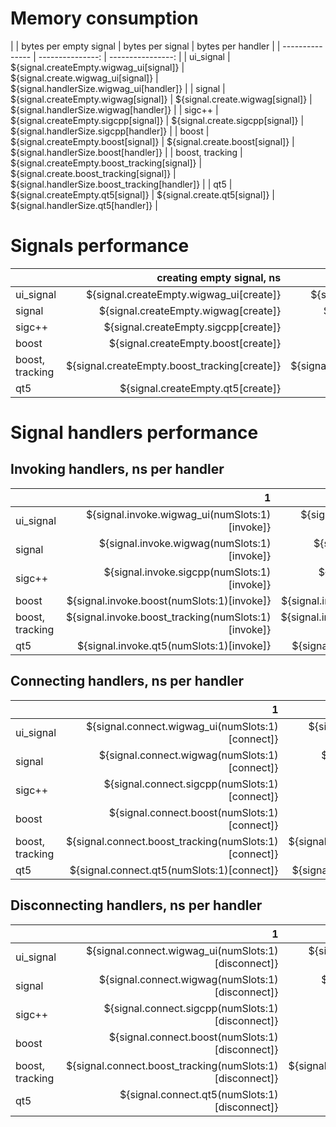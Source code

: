 # Memory consumption
|                 | bytes per empty signal | bytes per signal | bytes per handler |
| --------------- | ---------------: | ----------------: |
| ui_signal       | ${signal.createEmpty.wigwag_ui[signal]} | ${signal.create.wigwag_ui[signal]} | ${signal.handlerSize.wigwag_ui[handler]} |
| signal          | ${signal.createEmpty.wigwag[signal]} | ${signal.create.wigwag[signal]} | ${signal.handlerSize.wigwag[handler]} |
| sigc++          | ${signal.createEmpty.sigcpp[signal]} | ${signal.create.sigcpp[signal]} | ${signal.handlerSize.sigcpp[handler]} |
| boost           | ${signal.createEmpty.boost[signal]} | ${signal.create.boost[signal]} | ${signal.handlerSize.boost[handler]} |
| boost, tracking | ${signal.createEmpty.boost_tracking[signal]} | ${signal.create.boost_tracking[signal]} | ${signal.handlerSize.boost_tracking[handler]} |
| qt5             | ${signal.createEmpty.qt5[signal]} | ${signal.create.qt5[signal]} | ${signal.handlerSize.qt5[handler]} |

# Signals performance
|                 | creating empty signal, ns | destroying empty signal, ns | destroying signal, ns |
| --------------- | ------------------------: | --------------------: | --------------------------: |
| ui_signal       | ${signal.createEmpty.wigwag_ui[create]} | ${signal.createEmpty.wigwag_ui[destroy]} | ${signal.create.wigwag_ui[destroy]} |
| signal          | ${signal.createEmpty.wigwag[create]} | ${signal.createEmpty.wigwag[destroy]} | ${signal.create.wigwag[destroy]} |
| sigc++          | ${signal.createEmpty.sigcpp[create]} | ${signal.createEmpty.sigcpp[destroy]} | ${signal.create.sigcpp[destroy]} |
| boost           | ${signal.createEmpty.boost[create]} | ${signal.createEmpty.boost[destroy]} | ${signal.create.boost[destroy]} |
| boost, tracking | ${signal.createEmpty.boost_tracking[create]} | ${signal.createEmpty.boost_tracking[destroy]} | ${signal.create.boost_tracking[destroy]} |
| qt5             | ${signal.createEmpty.qt5[create]} | ${signal.createEmpty.qt5[destroy]} | ${signal.create.qt5[destroy]} |

# Signal handlers performance
## Invoking handlers, ns per handler
|                 |    1 |    3 |   10 |  100 | 1000 | 10000 | 100000 | 1000000 |
| --------------- | ---: | ---: | ---: | ---: | ---: | ----: | -----: | ------: |
| ui_signal       | ${signal.invoke.wigwag_ui(numSlots:1)[invoke]} | ${signal.invoke.wigwag_ui(numSlots:3)[invoke]} | ${signal.invoke.wigwag_ui(numSlots:10)[invoke]} | ${signal.invoke.wigwag_ui(numSlots:100)[invoke]} | ${signal.invoke.wigwag_ui(numSlots:1000)[invoke]} | ${signal.invoke.wigwag_ui(numSlots:10000)[invoke]} | ${signal.invoke.wigwag_ui(numSlots:100000)[invoke]} | ${signal.invoke.wigwag_ui(numSlots:1000000)[invoke]} |
| signal          | ${signal.invoke.wigwag(numSlots:1)[invoke]} | ${signal.invoke.wigwag(numSlots:3)[invoke]} | ${signal.invoke.wigwag(numSlots:10)[invoke]} | ${signal.invoke.wigwag(numSlots:100)[invoke]} | ${signal.invoke.wigwag(numSlots:1000)[invoke]} | ${signal.invoke.wigwag(numSlots:10000)[invoke]} | ${signal.invoke.wigwag(numSlots:100000)[invoke]} | ${signal.invoke.wigwag(numSlots:1000000)[invoke]} |
| sigc++          | ${signal.invoke.sigcpp(numSlots:1)[invoke]} | ${signal.invoke.sigcpp(numSlots:3)[invoke]} | ${signal.invoke.sigcpp(numSlots:10)[invoke]} | ${signal.invoke.sigcpp(numSlots:100)[invoke]} | ${signal.invoke.sigcpp(numSlots:1000)[invoke]} | ${signal.invoke.sigcpp(numSlots:10000)[invoke]} | ${signal.invoke.sigcpp(numSlots:100000)[invoke]} | ${signal.invoke.sigcpp(numSlots:1000000)[invoke]} |
| boost           | ${signal.invoke.boost(numSlots:1)[invoke]} | ${signal.invoke.boost(numSlots:3)[invoke]} | ${signal.invoke.boost(numSlots:10)[invoke]} | ${signal.invoke.boost(numSlots:100)[invoke]} | ${signal.invoke.boost(numSlots:1000)[invoke]} | ${signal.invoke.boost(numSlots:10000)[invoke]} | ${signal.invoke.boost(numSlots:100000)[invoke]} | ${signal.invoke.boost(numSlots:1000000)[invoke]} |
| boost, tracking | ${signal.invoke.boost_tracking(numSlots:1)[invoke]} | ${signal.invoke.boost_tracking(numSlots:3)[invoke]} | ${signal.invoke.boost_tracking(numSlots:10)[invoke]} | ${signal.invoke.boost_tracking(numSlots:100)[invoke]} | ${signal.invoke.boost_tracking(numSlots:1000)[invoke]} | ${signal.invoke.boost_tracking(numSlots:10000)[invoke]} | ${signal.invoke.boost_tracking(numSlots:100000)[invoke]} | ${signal.invoke.boost_tracking(numSlots:1000000)[invoke]} |
| qt5             | ${signal.invoke.qt5(numSlots:1)[invoke]} | ${signal.invoke.qt5(numSlots:3)[invoke]} | ${signal.invoke.qt5(numSlots:10)[invoke]} | ${signal.invoke.qt5(numSlots:100)[invoke]} | ${signal.invoke.qt5(numSlots:1000)[invoke]} | ${signal.invoke.qt5(numSlots:10000)[invoke]} | ${signal.invoke.qt5(numSlots:100000)[invoke]} | ${signal.invoke.qt5(numSlots:1000000)[invoke]} |

## Connecting handlers, ns per handler
|                 |    1 |    3 |   10 |  100 |  1000 |  10000 |
| --------------- | ---: | ---: | ---: | ---: | ----: | -----: |
| ui_signal       | ${signal.connect.wigwag_ui(numSlots:1)[connect]} | ${signal.connect.wigwag_ui(numSlots:3)[connect]} | ${signal.connect.wigwag_ui(numSlots:10)[connect]} | ${signal.connect.wigwag_ui(numSlots:100)[connect]} | ${signal.connect.wigwag_ui(numSlots:1000)[connect]} | ${signal.connect.wigwag_ui(numSlots:10000)[connect]} |
| signal          | ${signal.connect.wigwag(numSlots:1)[connect]} | ${signal.connect.wigwag(numSlots:3)[connect]} | ${signal.connect.wigwag(numSlots:10)[connect]} | ${signal.connect.wigwag(numSlots:100)[connect]} | ${signal.connect.wigwag(numSlots:1000)[connect]} | ${signal.connect.wigwag(numSlots:10000)[connect]} |
| sigc++          | ${signal.connect.sigcpp(numSlots:1)[connect]} | ${signal.connect.sigcpp(numSlots:3)[connect]} | ${signal.connect.sigcpp(numSlots:10)[connect]} | ${signal.connect.sigcpp(numSlots:100)[connect]} | ${signal.connect.sigcpp(numSlots:1000)[connect]} | ${signal.connect.sigcpp(numSlots:10000)[connect]} |
| boost           | ${signal.connect.boost(numSlots:1)[connect]} | ${signal.connect.boost(numSlots:3)[connect]} | ${signal.connect.boost(numSlots:10)[connect]} | ${signal.connect.boost(numSlots:100)[connect]} | ${signal.connect.boost(numSlots:1000)[connect]} | ${signal.connect.boost(numSlots:10000)[connect]} |
| boost, tracking | ${signal.connect.boost_tracking(numSlots:1)[connect]} | ${signal.connect.boost_tracking(numSlots:3)[connect]} | ${signal.connect.boost_tracking(numSlots:10)[connect]} | ${signal.connect.boost_tracking(numSlots:100)[connect]} | ${signal.connect.boost_tracking(numSlots:1000)[connect]} | ${signal.connect.boost_tracking(numSlots:10000)[connect]} |
| qt5             | ${signal.connect.qt5(numSlots:1)[connect]} | ${signal.connect.qt5(numSlots:3)[connect]} | ${signal.connect.qt5(numSlots:10)[connect]} | ${signal.connect.qt5(numSlots:100)[connect]} | ${signal.connect.qt5(numSlots:1000)[connect]} | ${signal.connect.qt5(numSlots:10000)[connect]} |

## Disconnecting handlers, ns per handler
|                 |    1 |    3 |   10 |  100 |  1000 |  10000 |
| --------------- | ---: | ---: | ---: | ---: | ----: | -----: |
| ui_signal       | ${signal.connect.wigwag_ui(numSlots:1)[disconnect]} | ${signal.connect.wigwag_ui(numSlots:3)[disconnect]} | ${signal.connect.wigwag_ui(numSlots:10)[disconnect]} | ${signal.connect.wigwag_ui(numSlots:100)[disconnect]} | ${signal.connect.wigwag_ui(numSlots:1000)[disconnect]} | ${signal.connect.wigwag_ui(numSlots:10000)[disconnect]} |
| signal          | ${signal.connect.wigwag(numSlots:1)[disconnect]} | ${signal.connect.wigwag(numSlots:3)[disconnect]} | ${signal.connect.wigwag(numSlots:10)[disconnect]} | ${signal.connect.wigwag(numSlots:100)[disconnect]} | ${signal.connect.wigwag(numSlots:1000)[disconnect]} | ${signal.connect.wigwag(numSlots:10000)[disconnect]} |
| sigc++          | ${signal.connect.sigcpp(numSlots:1)[disconnect]} | ${signal.connect.sigcpp(numSlots:3)[disconnect]} | ${signal.connect.sigcpp(numSlots:10)[disconnect]} | ${signal.connect.sigcpp(numSlots:100)[disconnect]} | ${signal.connect.sigcpp(numSlots:1000)[disconnect]} | ${signal.connect.sigcpp(numSlots:10000)[disconnect]} |
| boost           | ${signal.connect.boost(numSlots:1)[disconnect]} | ${signal.connect.boost(numSlots:3)[disconnect]} | ${signal.connect.boost(numSlots:10)[disconnect]} | ${signal.connect.boost(numSlots:100)[disconnect]} | ${signal.connect.boost(numSlots:1000)[disconnect]} | ${signal.connect.boost(numSlots:10000)[disconnect]} |
| boost, tracking | ${signal.connect.boost_tracking(numSlots:1)[disconnect]} | ${signal.connect.boost_tracking(numSlots:3)[disconnect]} | ${signal.connect.boost_tracking(numSlots:10)[disconnect]} | ${signal.connect.boost_tracking(numSlots:100)[disconnect]} | ${signal.connect.boost_tracking(numSlots:1000)[disconnect]} | ${signal.connect.boost_tracking(numSlots:10000)[disconnect]} |
| qt5             | ${signal.connect.qt5(numSlots:1)[disconnect]} | ${signal.connect.qt5(numSlots:3)[disconnect]} | ${signal.connect.qt5(numSlots:10)[disconnect]} | ${signal.connect.qt5(numSlots:100)[disconnect]} | ${signal.connect.qt5(numSlots:1000)[disconnect]} | ${signal.connect.qt5(numSlots:10000)[disconnect]} |
